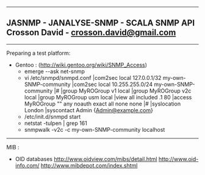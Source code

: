 ------------------------------------------------------------------
JASNMP - JANALYSE-SNMP - SCALA SNMP API
Crosson David - crosson.david@gmail.com
------------------------------------------------------------------

------------------------------------------------------------------
Preparing a test platform:

 - Gentoo : (http://wiki.gentoo.org/wiki/SNMP_Access)
   + emerge --ask net-snmp
   + vi /etc/snmpd/snmpd.conf
      |com2sec local     127.0.0.1/32          my-own-SNMP-community
      |com2sec local     10.255.255.0/24       my-own-SNMP-community
      |#
      |group MyROGroup v1         local
      |group MyROGroup v2c        local
      |group MyROGroup usm        local
      |view all    included  .1                               80
      |access MyROGroup "" any     noauth    exact  all    none   none
      |#
      |syslocation London
      |syscontact Admin {Admin@example.com}
   + /etc/init.d/snmpd start
   + netstat -tulpen | grep 161
   + snmpwalk -v2c -c my-own-SNMP-community localhost

------------------------------------------------------------------
MIB :

  - OID databases
      http://www.oidview.com/mibs/detail.html
      http://www.oid-info.com/
      http://www.mibdepot.com/index.shtml